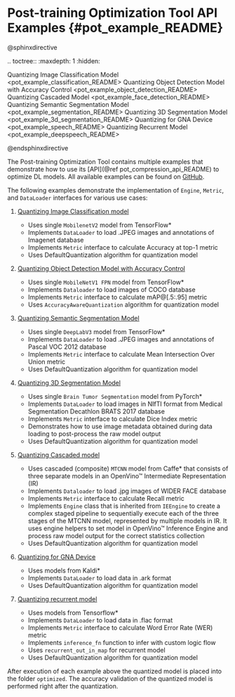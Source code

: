 # Post-training Optimization Tool API Examples {#pot_example_README}

@sphinxdirective

.. toctree::
   :maxdepth: 1
   :hidden:
   
   Quantizing Image Classification Model <pot_example_classification_README>
   Quantizing Object Detection Model with Accuracy Control  <pot_example_object_detection_README>
   Quantizing Cascaded Model <pot_example_face_detection_README>
   Quantizing Semantic Segmentation Model <pot_example_segmentation_README>
   Quantizing 3D Segmentation Model <pot_example_3d_segmentation_README>
   Quantizing for GNA Device <pot_example_speech_README>
   Quantizing Recurrent Model <pot_example_deepspeech_README>

@endsphinxdirective

The Post-training Optimization Tool contains multiple examples that demonstrate how to use its [API](@ref pot_compression_api_README) 
to optimize DL models. All available examples can be found on [GitHub](https://github.com/openvinotoolkit/openvino/tree/master/tools/pot/openvino/tools/pot/api/samples).

The following examples demonstrate the implementation of `Engine`, `Metric`, and `DataLoader` interfaces for various use cases:

1. [Quantizing Image Classification model](./classification/README.md)
    - Uses single `MobilenetV2` model from TensorFlow*
    - Implements `DataLoader` to load .JPEG images and annotations of Imagenet database
    - Implements `Metric` interface to calculate Accuracy at top-1 metric
    - Uses DefaultQuantization algorithm for quantization model

2. [Quantizing Object Detection Model with Accuracy Control](./object_detection/README.md)
    - Uses single `MobileNetV1 FPN` model from TensorFlow*
    - Implements `Dataloader` to load images of COCO database
    - Implements `Metric` interface to calculate mAP@[.5:.95] metric
    - Uses `AccuracyAwareQuantization` algorithm for quantization model

3. [Quantizing Semantic Segmentation Model](./segmentation/README.md)
    - Uses single `DeepLabV3` model from TensorFlow*
    - Implements `DataLoader` to load .JPEG images and annotations of Pascal VOC 2012 database
    - Implements `Metric` interface to calculate Mean Intersection Over Union metric
    - Uses DefaultQuantization algorithm for quantization model

4. [Quantizing 3D Segmentation Model](./3d_segmentation/README.md)
    - Uses single `Brain Tumor Segmentation` model from PyTorch*
    - Implements `DataLoader` to load images in NIfTI format from Medical Segmentation Decathlon BRATS 2017 database
    - Implements `Metric` interface to calculate Dice Index metric
    - Demonstrates how to use image metadata obtained during data loading to post-process the raw model output
    - Uses DefaultQuantization algorithm for quantization model

5. [Quantizing Cascaded model](./face_detection/README.md)
    - Uses cascaded (composite) `MTCNN` model from Caffe* that consists of three separate models in an OpenVino&trade; Intermediate Representation (IR)
    - Implements `Dataloader` to load .jpg images of WIDER FACE database
    - Implements `Metric` interface to calculate Recall metric
    - Implements `Engine` class that is inherited from `IEEngine` to create a complex staged pipeline to sequentially execute 
    each of the three stages of the MTCNN model, represented by multiple models in IR. It uses engine helpers to set model in 
    OpenVino&trade; Inference Engine and process raw model output for the correct statistics collection
    - Uses DefaultQuantization algorithm for quantization model

6. [Quantizing for GNA Device](./speech/README.md)
    - Uses models from Kaldi*
    - Implements `DataLoader` to load data in .ark format
    - Uses DefaultQuantization algorithm for quantization model

7. [Quantizing recurrent model](./speech_deepspeech/README.md)
    - Uses models from Tensorflow*
    - Implements `DataLoader` to load data in .flac format
    - Implements `Metric` interface to calculate Word Error Rate (WER) metric
    - Implements `inference_fn` function to infer with custom logic flow
    - Uses `recurrent_out_in_map` for recurrent model
    - Uses DefaultQuantization algorithm for quantization model
   
   
After execution of each example above the quantized model is placed into the folder `optimized`. The accuracy validation of the quantized model is performed right after the quantization. 
